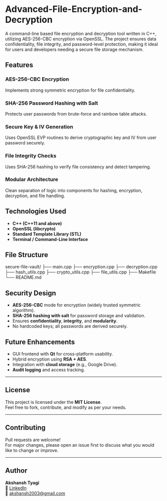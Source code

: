 # Advanced-File-Encryption-and-Decryption
A command-line based file encryption and decryption tool written in C++, utilizing AES-256-CBC encryption via OpenSSL. The project ensures data confidentiality, file integrity, and password-level protection, making it ideal for users and developers needing a secure file storage mechanism.
## Features
### AES-256-CBC Encryption
Implements strong symmetric encryption for file confidentiality.
### SHA-256 Password Hashing with Salt
Protects user passwords from brute-force and rainbow table attacks.
### Secure Key & IV Generation
Uses OpenSSL EVP routines to derive cryptographic key and IV from user password securely.
### File Integrity Checks
Uses SHA-256 hashing to verify file consistency and detect tampering.
### Modular Architecture
Clean separation of logic into components for hashing, encryption, decryption, and file handling.

## Technologies Used
- **C++ (C++11 and above)**
- **OpenSSL (libcrypto)**
- **Standard Template Library (STL)**
- **Terminal / Command-Line Interface**

## File Structure
secure-file-vault/ ├── main.cpp ├── encryption.cpp ├── decryption.cpp ├── hash_utils.cpp ├── crypto_utils.cpp ├── file_utils.cpp ├── Makefile └── README.md

## Security Design

- **AES-256-CBC** mode for encryption (widely trusted symmetric algorithm).
- **SHA-256 hashing with salt** for password storage and validation.
- Ensures **confidentiality**, **integrity**, and **modularity**.
- No hardcoded keys; all passwords are derived securely.

## Future Enhancements

- GUI frontend with **Qt** for cross-platform usability.
- Hybrid encryption using **RSA + AES**.
- Integration with **cloud storage** (e.g., Google Drive).
- **Audit logging** and access tracking.

---

## License

This project is licensed under the **MIT License**.  
Feel free to fork, contribute, and modify as per your needs.

---

## Contributing

Pull requests are welcome!  
For major changes, please open an issue first to discuss what you would like to change or improve.

---

## Author

**Akshansh Tyagi**  
🔗 [LinkedIn](https://www.linkedin.com/in/akshansh-tyagi-961691330)  
📧 akshansh2003@gmail.com

